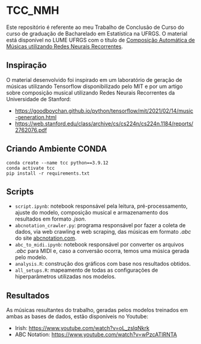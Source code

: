 # TCC_NMH
Este repositório é referente ao meu Trabalho de Conclusão de Curso do curso de graduação de Bacharelado em Estatística na UFRGS. O material está disponível no LUME UFRGS com o título de [Composição Automática de Músicas utilizando Redes Neurais Recorrentes](https://lume.ufrgs.br/handle/10183/261989).


## Inspiração

O material desenvolvido foi inspirado em um laboratório de geração de músicas utilizando Tensorflow disponibilizado pelo MIT e por um artigo sobre composição musical utilizando Redes Neurais Recorrentes da Universidade de Stanford:

* https://goodboychan.github.io/python/tensorflow/mit/2021/02/14/music-generation.html
* https://web.stanford.edu/class/archive/cs/cs224n/cs224n.1184/reports/2762076.pdf


## Criando Ambiente CONDA

```
conda create --name tcc python==3.9.12
conda activate tcc
pip install -r requirements.txt
```


## Scripts

* `script.ipynb`: notebook responsável pela leitura, pré-processamento, ajuste do modelo, composição musical e armazenamento dos resultados em formato *.json*.
* `abcnotation_crawler.py`: programa responsável por fazer a coleta de dados, via web crawling e web scraping, das músicas em formato *.abc* do site [abcnotation.com](https://abcnotation.com).
* `abc_to_midi.ipynb`: notebook responsável por converter os arquivos *.abc* para MIDI e, caso a conversão ocorra, temos uma música gerada pelo modelo.
* `analysis.R`: construção dos gráficos com base nos resultados obtidos.
* `all_setups.R`: mapeamento de todas as configurações de hiperparâmetros utilizadas nos modelos.


## Resultados

As músicas resultantes do trabalho, geradas pelos modelos treinados em ambas as bases de dados, estão disponíveis no Youtube:

* Irish: https://www.youtube.com/watch?v=oL_zslqNkrk
* ABC Notation: https://www.youtube.com/watch?v=wPzcATIRNTA